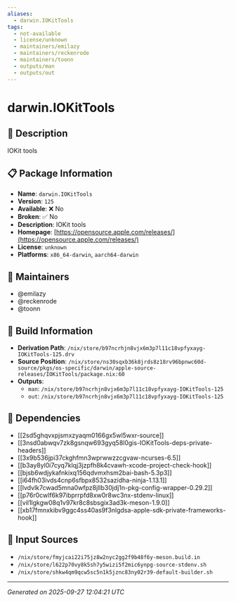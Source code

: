 ```yaml
---
aliases:
  - darwin.IOKitTools
tags:
  - not-available
  - license/unknown
  - maintainers/emilazy
  - maintainers/reckenrode
  - maintainers/toonn
  - outputs/man
  - outputs/out
---
```


# darwin.IOKitTools

## 📝 Description

IOKit tools

## 📋 Package Information

- **Name**: `darwin.IOKitTools`
- **Version**: `125`
- **Available**: ❌ No
- **Broken**: ✅ No
- **Description**: IOKit tools
- **Homepage**: [https://opensource.apple.com/releases/](https://opensource.apple.com/releases/)
- **License**: `unknown`
- **Platforms**: `x86_64-darwin`, `aarch64-darwin`
## 👥 Maintainers

- @emilazy
- @reckenrode
- @toonn


## 🔧 Build Information

- **Derivation Path**: `/nix/store/b97ncrhjn8vjx6m3p7l11c18vpfyxayg-IOKitTools-125.drv`
- **Source Position**: `/nix/store/ns30sqxb36k8jrds8z18rv96bpnwc60d-source/pkgs/os-specific/darwin/apple-source-releases/IOKitTools/package.nix:60`
- **Outputs**:
  - `man`:  `/nix/store/b97ncrhjn8vjx6m3p7l11c18vpfyxayg-IOKitTools-125`
  - `out`:  `/nix/store/b97ncrhjn8vjx6m3p7l11c18vpfyxayg-IOKitTools-125`

## 🔗 Dependencies

- [[2sd5ghqvxpjsmxzyaqm0166gx5wl5wxr-source]]
- [[3nsd0abwqv7zk8gsnqw693gyq58l0gis-IOKitTools-deps-private-headers]]
- [[3x9b536jpi37ckghfmn3wprwwzzcgvaw-ncurses-6.5]]
- [[b3ay8yl0i7cyq7klqj3jzpfh8k4cvawh-xcode-project-check-hook]]
- [[bjsb6wdjykafnkixq156qdvmxhsm2bai-bash-5.3p3]]
- [[i64fh03ivds4cnp6sfbpx8532sazidha-ninja-1.13.1]]
- [[lvdvlk7cwad5mna0wfpz8jllb30jdj1n-pkg-config-wrapper-0.29.2]]
- [[p76r0cwlf6k97ibprrpfd8xw0r8wc3nx-stdenv-linux]]
- [[vil1lgkgw08q1v97kr8c8sbsgix3ad3k-meson-1.9.0]]
- [[xb17fmnxkibv9ggc4ss40as9f3nlgdsa-apple-sdk-private-frameworks-hook]]

## 📁 Input Sources

- `/nix/store/fmyjcai22i75jz8w2nyc2gg2f9b48f6y-meson.build.in`
- `/nix/store/l622p70vy8k5sh7y5wizi5f2mic6ynpg-source-stdenv.sh`
- `/nix/store/shkw4qm9qcw5sc5n1k5jznc83ny02r39-default-builder.sh`

---
*Generated on 2025-09-27 12:04:21 UTC*
